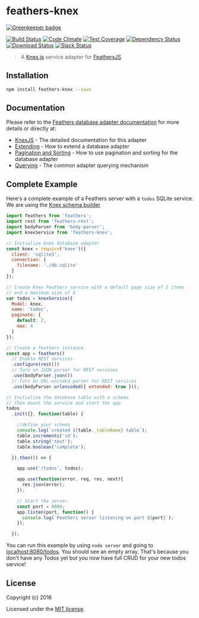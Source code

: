 # feathers-knex

[![Greenkeeper badge](https://badges.greenkeeper.io/feathersjs/feathers-knex.svg)](https://greenkeeper.io/)

[![Build Status](https://travis-ci.org/feathersjs/feathers-knex.png?branch=master)](https://travis-ci.org/feathersjs/feathers-knex)
[![Code Climate](https://codeclimate.com/github/feathersjs/feathers-knex.png)](https://codeclimate.com/github/feathersjs/feathers-knex)
[![Test Coverage](https://codeclimate.com/github/feathersjs/feathers-knex/badges/coverage.svg)](https://codeclimate.com/github/feathersjs/feathers-knex/coverage)
[![Dependency Status](https://img.shields.io/david/feathersjs/feathers-knex.svg?style=flat-square)](https://david-dm.org/feathersjs/feathers-knex)
[![Download Status](https://img.shields.io/npm/dm/feathers-knex.svg?style=flat-square)](https://www.npmjs.com/package/feathers-knex)
[![Slack Status](http://slack.feathersjs.com/badge.svg)](http://slack.feathersjs.com)

> A [Knex.js](http://knexjs.org/) service adapter for [FeathersJS](http://feathersjs.com)


## Installation

```bash
npm install feathers-knex --save
```

## Documentation

Please refer to the [Feathers database adapter documentation](http://docs.feathersjs.com/databases/readme.html) for more details or directly at:

- [KnexJS](http://docs.feathersjs.com/databases/knexjs.html) - The detailed documentation for this adapter
- [Extending](http://docs.feathersjs.com/databases/extending.html) - How to extend a database adapter
- [Pagination and Sorting](http://docs.feathersjs.com/databases/pagination.html) - How to use pagination and sorting for the database adapter
- [Querying](http://docs.feathersjs.com/databases/querying.html) - The common adapter querying mechanism

## Complete Example

Here's a complete example of a Feathers server with a `todos` SQLite service. We are using the [Knex schema builder](http://knexjs.org/#Schema)

```js
import feathers from 'feathers';
import rest from 'feathers-rest';
import bodyParser from 'body-parser';
import knexService from 'feathers-knex';

// Initialize knex database adapter
const knex = require('knex')({
  client: 'sqlite3',
  connection: {
    filename: './db.sqlite'
  }
});

// Create Knex Feathers service with a default page size of 2 items
// and a maximum size of 4
var todos = knexService({
  Model: knex,
  name: 'todos',
  paginate: {
    default: 2,
    max: 4
  }
});

// Create a feathers instance.
const app = feathers()
  // Enable REST services
  .configure(rest())
  // Turn on JSON parser for REST services
  .use(bodyParser.json())
  // Turn on URL-encoded parser for REST services
  .use(bodyParser.urlencoded({ extended: true }));

// Initialize the database table with a schema
// then mount the service and start the app
todos
  .init({}, function(table) {

    //define your schema
    console.log(`created ${table._tableName} table`);
    table.increments('id');
    table.string('text');
    table.boolean('complete');

  }).then(() => {

    app.use('/todos', todos);

    app.use(function(error, req, res, next){
      res.json(error);
    });

    // Start the server.
    const port = 8080;
    app.listen(port, function() {
      console.log(`Feathers server listening on port ${port}`);
    });

  });
```

You can run this example by using `node server` and going to [localhost:8080/todos](http://localhost:8080/todos). You should see an empty array. That's because you don't have any Todos yet but you now have full CRUD for your new todos service!

## License

Copyright (c) 2016

Licensed under the [MIT license](LICENSE).
